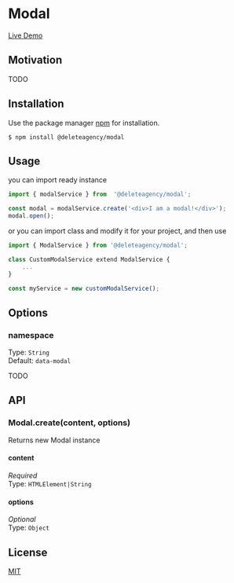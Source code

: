 # Modal

[Live Demo](https://delete-agency.github.io/modal/)

## Motivation

TODO 

## Installation

Use the package manager [npm](https://docs.npmjs.com/about-npm/) for installation.

```
$ npm install @deleteagency/modal
```

## Usage

you can import ready instance

```js
import { modalService } from  '@deleteagency/modal';

const modal = modalService.create('<div>I am a modal!</div>');
modal.open();
```

or you can import class and modify it for your project, and then use

```js
import { ModalService } from '@deleteagency/modal';

class CustomModalService extend ModalService {
	...
}

const myService = new customModalService();
```

## Options

### namespace

Type: `String`<br>
Default: `data-modal`

TODO

## API

### Modal.create(content, options)

Returns new Modal instance

#### content

*Required*<br>
Type: `HTMLElement|String`

#### options

*Optional*<br>
Type: `Object`

## License
[MIT](https://choosealicense.com/licenses/mit/)